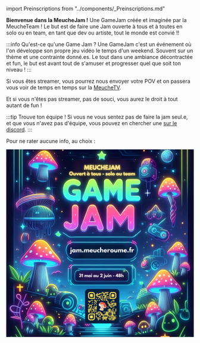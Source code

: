 import Preinscriptions from "../components/_Preinscriptions.md"

**Bienvenue dans la MeucheJam !** Une GameJam créée et imaginée par la MeucheTeam ! Le but est de faire une Jam ouverte à tous et à toutes en solo ou en team, en tant que dev ou artiste, tout le monde est convié !!

:::info Qu'est-ce qu'une Game Jam ?
Une GameJam c'est un événement où l'on développe son propre jeu vidéo le temps d'un weekend. Souvent sur un thème et une contrainte donné.es. Le tout dans une ambiance décontractée et fun, le but est avant tout de s'amuser et progresser quel que soit ton niveau !
:::

Si vous êtes streamer, vous pourrez nous envoyer votre POV et on passera vous voir de temps en temps sur la [MeucheTV](https://www.twitch.tv/meucheroume).

Et si vous n'êtes pas streamer, pas de souci, vous aurez le droit à tout autant de fun !

:::tip Trouve ton équipe !
Si vous ne vous sentez pas de faire la jam seul.e, et que vous n'avez pas d'équipe, vous pouvez en chercher une [sur le discord](https://discord.gg/YhvRqS2wMC).
:::

Pour ne rater aucune info, au choix :

<Preinscriptions/>

![](./affiche.png)